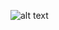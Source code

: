 ![alt text](https://s3.amazonaws.com/intranet-projects-files/holbertonschool-sysadmin_devops/314/WIxXad8.png)